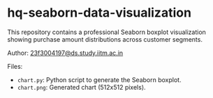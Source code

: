 # hq-seaborn-data-visualization

This repository contains a professional Seaborn boxplot visualization showing purchase amount distributions across customer segments.

Author: 23f3004197@ds.study.iitm.ac.in

Files:
- `chart.py`: Python script to generate the Seaborn boxplot.
- `chart.png`: Generated chart (512x512 pixels).
